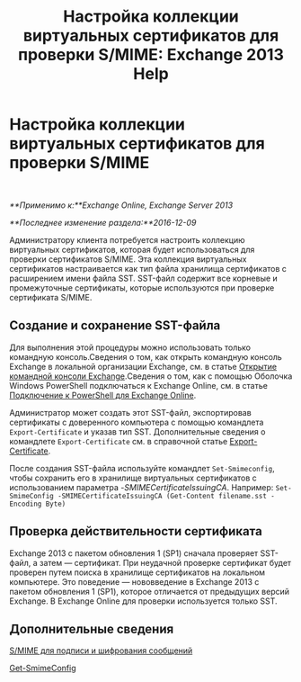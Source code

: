 ﻿---
title: 'Настройка коллекции виртуальных сертификатов для проверки S/MIME: Exchange 2013 Help'
TOCTitle: Настройка коллекции виртуальных сертификатов для проверки S/MIME
ms:assetid: 04a616e6-197c-490c-ae8c-c8d5f0f0b3dd
ms:mtpsurl: https://technet.microsoft.com/ru-ru/library/Dn626155(v=EXCHG.150)
ms:contentKeyID: 61212696
ms.date: 04/30/2018
mtps_version: v=EXCHG.150
ms.translationtype: HT
---

# Настройка коллекции виртуальных сертификатов для проверки S/MIME

 

_**Применимо к:**Exchange Online, Exchange Server 2013_

_**Последнее изменение раздела:**2016-12-09_

Администратору клиента потребуется настроить коллекцию виртуальных сертификатов, которая будет использоваться для проверки сертификатов S/MIME. Эта коллекция виртуальных сертификатов настраивается как тип файла хранилища сертификатов с расширением имени файла SST. SST-файл содержит все корневые и промежуточные сертификаты, которые используются при проверке сертификата S/MIME.

## Создание и сохранение SST-файла

Для выполнения этой процедуры можно использовать только командную консоль.Сведения о том, как открыть командную консоль Exchange в локальной организации Exchange, см. в статье [Открытие командной консоли Exchange](https://technet.microsoft.com/ru-ru/library/dd638134\(v=exchg.150\)).Сведения о том, как с помощью Оболочка Windows PowerShell подключаться к Exchange Online, см. в статье [Подключение к PowerShell для Exchange Online](https://go.microsoft.com/fwlink/p/?linkid=396554).

Администратор может создать этот SST-файл, экспортировав сертификаты с доверенного компьютера с помощью командлета `Export-Certificate` и указав тип SST. Дополнительные сведения о командлете `Export-Certificate` см. в справочной статье [Export-Certificate](https://technet.microsoft.com/ru-ru/library/hh848628.aspx).

После создания SST-файла используйте командлет `Set-Smimeconfig`, чтобы сохранить его в хранилище виртуальных сертификатов с использованием параметра *-SMIMECertificateIssuingCA*. Например: `Set-SmimeConfig -SMIMECertificateIssuingCA (Get-Content filename.sst -Encoding Byte)`

## Проверка действительности сертификата

Exchange 2013 с пакетом обновления 1 (SP1) сначала проверяет SST-файл, а затем — сертификат. При неудачной проверке сертификат будет проверен путем поиска в хранилище сертификатов на локальном компьютере. Это поведение — нововведение в Exchange 2013 с пакетом обновления 1 (SP1), которое отличается от предыдущих версий Exchange. В Exchange Online для проверки используется только SST.

## Дополнительные сведения

[S/MIME для подписи и шифрования сообщений](s-mime-for-message-signing-and-encryption-exchange-2013-help.md)

[Get-SmimeConfig](https://technet.microsoft.com/ru-ru/library/dn554257\(v=exchg.150\))

